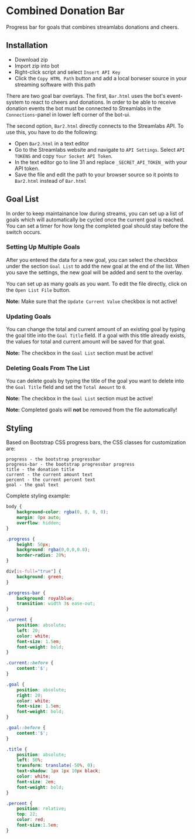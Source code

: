# Combined Donation Bar

Progress bar for goals that combines streamlabs donations and cheers.

## Installation

* Download zip
* Import zip into bot
* Right-click script and select `Insert API Key`
* Click the `Copy HTML Path` button and add a local borwser source in your streaming software with this path

There are two goal bar overlays. The first, `Bar.html` uses the bot's event-system to react to cheers and donations. In order to be able to receive donation events the bot must be connected to Streamlabs in the `Connections`-panel in lower left corner of the bot-ui.

The second option, `Bar2.html` directly connects to the Streamlabs API. To use this, you have to do the following:

* Open `Bar2.html` in a text editor
* Go to the Streamlabs website and navigate to `API Settings`. Select `API TOKENS` and copy `Your Socket API Token`.
* In the text editor go to line 31 and replace `_SECRET_API_TOKEN_` with your API token.
* Save the file and edit the path to your browser source so it points to `Bar2.html` instead of `Bar.html`

## Goal List

In order to keep maintainance low during streams, you can set up a list of goals which will automatically be cycled once the current goal is reached.
You can set a timer for how long the completed goal should stay before the switch occurs.

### Setting Up Multiple Goals

After you entered the data for a new goal, you can select the checkbox under the section `Goal List` to add the new goal at the end of the list.
When you save the settings, the new goal will be added and sent to the overlay.

You can set up as many goals as you want. To edit the file directly, click on the `Open List File` button.

__Note:__ Make sure that the `Update Current Value` checkbox is not active!

### Updating Goals

You can change the total and current amount of an existing goal by typing the goal title into the `Goal Title` field. If a goal with this title already exists,
the values for total and current amount will be saved for that goal.

__Note:__ The checkbox in the `Goal List` section must be active!

### Deleting Goals From The List

You can delete goals by typing the title of the goal you want to delete into the `Goal Title` field and set the `Total Amount` to `0`.

__Note:__ The checkbox in the `Goal List` section must be active!

__Note:__ Completed goals will __not__ be removed from the file automatically!

## Styling

Based on Bootstrap CSS progress bars, the CSS classes for customization are:

```
progress - the bootstrap progressbar
progress-bar - the bootstrap progressbar progress
title - the donation title
current - the current amount text
percent - the current percent text
goal - the goal text
```

Complete styling example:

```css
body {
    background-color: rgba(0, 0, 0, 0); 
    margin: 0px auto; 
    overflow: hidden; 
}

.progress {
    height: 50px;
    background: rgba(0,0,0,0.8);
    border-radius: 20%;
}

div[is-full="true"] {
    background: green;
}

.progress-bar {
    background: royalblue;
    transition: width 3s ease-out;
}

.current {
    position: absolute;
    left: 20;
    color: white;
    font-size: 1.5em;
    font-weight: bold;
}

.current::before {
    content:'$';
}

.goal {
    position: absolute;
    right: 20;
    color: white;
    font-size: 1.5em;
    font-weight: bold;
}

.goal::before {
    content:'$';
}

.title {
    position: absolute;
    left: 50%;
    transform: translate(-50%, 0);
    text-shadow: 1px 1px 10px black;
    color: white;
    font-size: 2em;
    font-weight: bold;
}

.percent {
    position: relative;
    top: 22;
    color: red;
    font-size:1.5em;
}
```